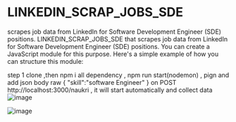 # LINKEDIN_SCRAP_JOBS_SDE
scrapes job data from LinkedIn for Software Development Engineer (SDE) positions.
LINKEDIN_SCRAP_JOBS_SDE that scrapes job data from LinkedIn for Software Development Engineer (SDE) positions. You can create a JavaScript module for this purpose. Here's a simple example of how you can structure this module:

step 1 clone ,then npm i all dependency , npm run start(nodemon) , pign and add json body raw {
    "skill":"software Engineer"
}  on POST http://localhost:3000/naukri , it will start automatically and collect data
![image](https://github.com/divyanshujamloki/LINKEDIN_SCRAP_JOBS_SDE/assets/77928275/6ec4b418-b623-4377-be54-73db75031810)

![image](https://github.com/divyanshujamloki/LINKEDIN_SCRAP_JOBS_SDE/assets/77928275/e30e8aee-caba-4551-9dce-35bce96e95e6)
